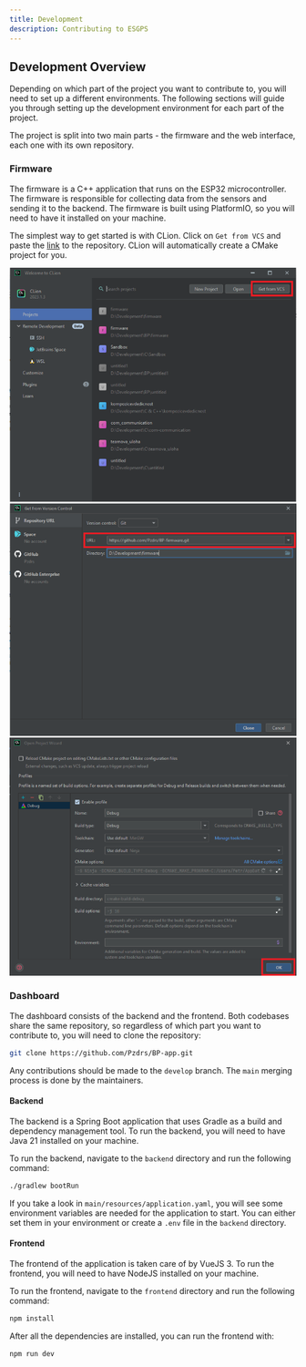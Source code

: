 ```yaml
---
title: Development
description: Contributing to ESGPS
---
```


## Development Overview

Depending on which part of the project you want to contribute to, you will need to set up a different environments. The following sections will guide you through setting up the development environment for each part of the project.

The project is split into two main parts - the firmware and the web interface, each one with its own repository.

### Firmware

The firmware is a C++ application that runs on the ESP32 microcontroller. The firmware is responsible for collecting data from the sensors and sending it to the backend. The firmware is built using PlatformIO, so you will need to have it installed on your machine.

The simplest way to get started is with CLion. Click on `Get from VCS` and paste the [link](https://github.com/Pzdrs/BP-firmware.git) to the repository. CLion will automatically create a CMake project for you.

![Create project](../assets/clion1.png)
![Paste link](../assets/clion2.png)
![Create CMake](../assets/clion3.png)

### Dashboard

The dashboard consists of the backend and the frontend. Both codebases share the same repository, so regardless of which part you want to contribute to, you will need to clone the repository:

```bash
git clone https://github.com/Pzdrs/BP-app.git
```

Any contributions should be made to the `develop` branch. The `main` merging process is done by the maintainers.

#### Backend

The backend is a Spring Boot application that uses Gradle as a build and dependency management tool. To run the backend, you will need to have Java 21 installed on your machine.

To run the backend, navigate to the `backend` directory and run the following command:

```bash
./gradlew bootRun
```

If you take a look in `main/resources/application.yaml`, you will see some environment variables are needed for the application to start. You can either set them in your environment or create a `.env` file in the `backend` directory.

#### Frontend

The frontend of the application is taken care of by VueJS 3. To run the frontend, you will need to have NodeJS installed on your machine.

To run the frontend, navigate to the `frontend` directory and run the following command:

```bash
npm install
```

After all the dependencies are installed, you can run the frontend with:

```bash
npm run dev
```
